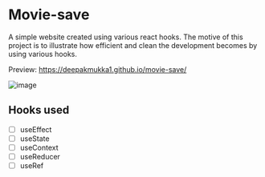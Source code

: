 # Movie-save
A simple website created using various react hooks.
The motive of this project is to illustrate how efficient and clean the development becomes by using various hooks.

Preview: https://deepakmukka1.github.io/movie-save/

![image](https://user-images.githubusercontent.com/56472120/148684082-25629b42-badd-4036-858d-a240e330fe48.png)



## Hooks used

- [ ] useEffect
- [ ] useState
- [ ] useContext
- [ ] useReducer
- [ ] useRef
